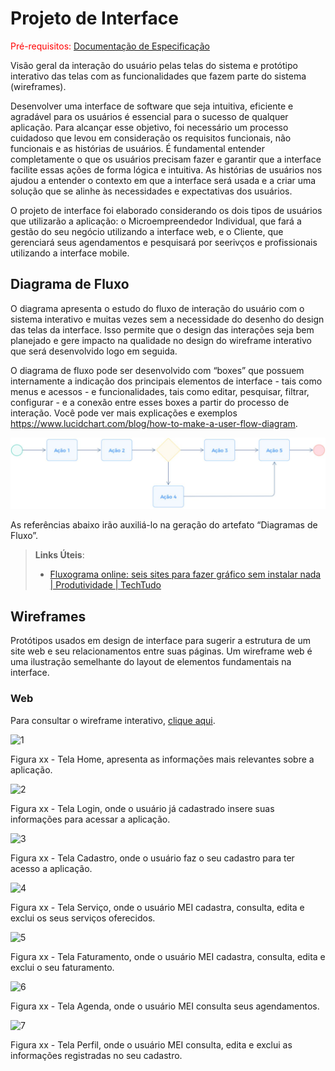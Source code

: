 
# Projeto de Interface

<span style="color:red">Pré-requisitos: <a href="https://github.com/ICEI-PUC-Minas-PMV-ADS/pmv-ads-2023-2-e4-proj-dad-t3-maisbeleza/blob/main/docs/02-Especifica%C3%A7%C3%A3o%20do%20Projeto.md"> Documentação de Especificação</a></span>

Visão geral da interação do usuário pelas telas do sistema e protótipo interativo das telas com as funcionalidades que fazem parte do sistema (wireframes).

Desenvolver uma interface de software que seja intuitiva, eficiente e agradável para os usuários é essencial para o sucesso de qualquer aplicação. Para alcançar esse objetivo, foi necessário um processo cuidadoso que levou em consideração os requisitos funcionais, não funcionais e as histórias de usuários. É fundamental entender completamente o que os usuários precisam fazer e garantir que a interface facilite essas ações de forma lógica e intuitiva. As histórias de usuários nos ajudou a entender o contexto em que a interface será usada e a criar uma solução que se alinhe às necessidades e expectativas dos usuários.

O projeto de interface foi elaborado considerando os dois tipos de usuários que utilizarão a aplicação: o Microempreendedor Individual, que fará a gestão do seu negócio utilizando a interface web, e o Cliente, que gerenciará seus agendamentos e pesquisará por seerivços e profissionais utilizando a interface mobile.

## Diagrama de Fluxo

O diagrama apresenta o estudo do fluxo de interação do usuário com o sistema interativo e  muitas vezes sem a necessidade do desenho do design das telas da interface. Isso permite que o design das interações seja bem planejado e gere impacto na qualidade no design do wireframe interativo que será desenvolvido logo em seguida.

O diagrama de fluxo pode ser desenvolvido com “boxes” que possuem internamente a indicação dos principais elementos de interface - tais como menus e acessos - e funcionalidades, tais como editar, pesquisar, filtrar, configurar - e a conexão entre esses boxes a partir do processo de interação. Você pode ver mais explicações e exemplos https://www.lucidchart.com/blog/how-to-make-a-user-flow-diagram.

![Exemplo de Diagrama de Fluxo](img/diagramafluxo2.jpg)

As referências abaixo irão auxiliá-lo na geração do artefato “Diagramas de Fluxo”.

> **Links Úteis**:
> - [Fluxograma online: seis sites para fazer gráfico sem instalar nada | Produtividade | TechTudo](https://www.techtudo.com.br/listas/2019/03/fluxograma-online-seis-sites-para-fazer-grafico-sem-instalar-nada.ghtml)

## Wireframes

Protótipos usados em design de interface para sugerir a estrutura de um site web e seu relacionamentos entre suas páginas. Um wireframe web é uma ilustração semelhante do layout de elementos fundamentais na interface.
 
### Web

Para consultar o wireframe interativo, <a href="https://marvelapp.com/prototype/c14f97f/screen/92853921">clique aqui</a>.

![1](https://github.com/ICEI-PUC-Minas-PMV-ADS/pmv-ads-2023-2-e4-proj-dad-t3-maisbeleza/assets/100447878/15961245-fe74-4ace-90da-60729c0cf6ed)

Figura xx - Tela Home, apresenta as informações mais relevantes sobre a aplicação.

![2](https://github.com/ICEI-PUC-Minas-PMV-ADS/pmv-ads-2023-2-e4-proj-dad-t3-maisbeleza/assets/100447878/659038e3-7b92-4b3b-b2a4-054bb980a613)

Figura xx - Tela Login, onde o usuário já cadastrado insere suas informações para acessar a aplicação.

![3](https://github.com/ICEI-PUC-Minas-PMV-ADS/pmv-ads-2023-2-e4-proj-dad-t3-maisbeleza/assets/100447878/30b1e21d-1fec-4c6b-88e4-1c467cd4acac)

Figura xx - Tela Cadastro, onde o usuário faz o seu cadastro para ter acesso a aplicação.

![4](https://github.com/ICEI-PUC-Minas-PMV-ADS/pmv-ads-2023-2-e4-proj-dad-t3-maisbeleza/assets/100447878/60d3a03d-08ac-49e6-9a54-66716ca8db2f)

Figura xx - Tela Serviço, onde o usuário MEI cadastra, consulta, edita e exclui os seus serviços oferecidos.

![5](https://github.com/ICEI-PUC-Minas-PMV-ADS/pmv-ads-2023-2-e4-proj-dad-t3-maisbeleza/assets/100447878/4c7fd963-2a9e-4451-83b3-2dd0199eab6e)

Figura xx - Tela Faturamento, onde o usuário MEI cadastra, consulta, edita e exclui o seu faturamento.

![6](https://github.com/ICEI-PUC-Minas-PMV-ADS/pmv-ads-2023-2-e4-proj-dad-t3-maisbeleza/assets/100447878/1b944f7c-9ec7-4a7b-bd58-d3e9ad9513e4)

Figura xx - Tela Agenda, onde o usuário MEI consulta seus agendamentos.

![7](https://github.com/ICEI-PUC-Minas-PMV-ADS/pmv-ads-2023-2-e4-proj-dad-t3-maisbeleza/assets/100447878/7cb8418d-000f-49d1-bf36-5c670dac8ef0)

Figura xx - Tela Perfil, onde o usuário MEI consulta, edita e exclui as informações registradas no seu cadastro.
